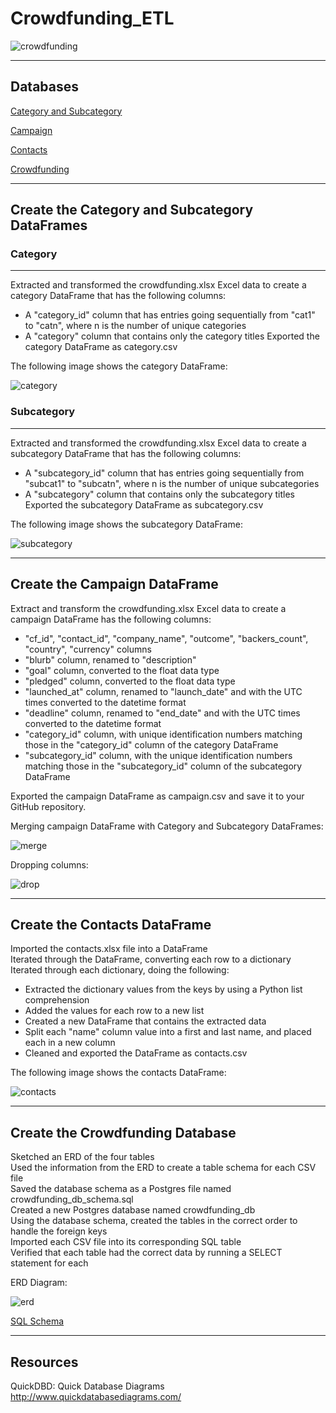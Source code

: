 # Crowdfunding_ETL

![crowdfunding](https://github.com/epsilonite/Crowdfunding_ETL/blob/main/images/crowdfunding.webp)

---

## Databases

[Category and Subcategory](#create-the-category-and-subcategory-dataframes)

[Campaign](#create-the-campaign-dataframe)

[Contacts](#create-the-contacts-dataframe)

[Crowdfunding](#create-the-crowdfunding-database)

---

## Create the Category and Subcategory DataFrames

### Category 
---
Extracted and transformed the crowdfunding.xlsx Excel data to create a category DataFrame that has the following columns:
  - A "category_id" column that has entries going sequentially from "cat1" to "catn", where n is the number of unique categories
  - A "category" column that contains only the category titles
Exported the category DataFrame as category.csv

The following image shows the category DataFrame:

![category](https://github.com/epsilonite/Crowdfunding_ETL/blob/main/images/category.png)

### Subcategory
---
Extracted and transformed the crowdfunding.xlsx Excel data to create a subcategory DataFrame that has the following columns:
  - A "subcategory_id" column that has entries going sequentially from "subcat1" to "subcatn", where n is the number of unique subcategories
  - A "subcategory" column that contains only the subcategory titles
Exported the subcategory DataFrame as subcategory.csv

The following image shows the subcategory DataFrame:

![subcategory](https://github.com/epsilonite/Crowdfunding_ETL/blob/main/images/subcatgeory.png)

---

## Create the Campaign DataFrame

Extract and transform the crowdfunding.xlsx Excel data to create a campaign DataFrame has the following columns:

  - "cf_id", "contact_id", "company_name", "outcome", "backers_count", "country", "currency" columns
  - "blurb" column, renamed to "description"
  - "goal" column, converted to the float data type
  - "pledged" column, converted to the float data type
  - "launched_at" column, renamed to "launch_date" and with the UTC times converted to the datetime format
  - "deadline" column, renamed to "end_date" and with the UTC times converted to the datetime format
  - "category_id" column, with unique identification numbers matching those in the "category_id" column of the category DataFrame
  -  "subcategory_id" column, with the unique identification numbers matching those in the "subcategory_id" column of the subcategory DataFrame

Exported the campaign DataFrame as campaign.csv and save it to your GitHub repository.

Merging campaign DataFrame with Category and Subcategory DataFrames:

![merge](https://github.com/epsilonite/Crowdfunding_ETL/blob/main/images/campaign_merge.png)

Dropping columns:

![drop](https://github.com/epsilonite/Crowdfunding_ETL/blob/main/images/campaign_drop.png)

---

## Create the Contacts DataFrame

Imported the contacts.xlsx file into a DataFrame<br>
Iterated through the DataFrame, converting each row to a dictionary<br>
Iterated through each dictionary, doing the following:
  - Extracted the dictionary values from the keys by using a Python list comprehension
  - Added the values for each row to a new list
  - Created a new DataFrame that contains the extracted data
  - Split each "name" column value into a first and last name, and placed each in a new column
  - Cleaned and exported the DataFrame as contacts.csv

The following image shows the contacts DataFrame:

![contacts](https://github.com/epsilonite/Crowdfunding_ETL/blob/main/images/contacts.png)

---

## Create the Crowdfunding Database

Sketched an ERD of the four tables<br>
Used the information from the ERD to create a table schema for each CSV file<br>
Saved the database schema as a Postgres file named crowdfunding_db_schema.sql<br>
Created a new Postgres database named crowdfunding_db<br>
Using the database schema, created the tables in the correct order to handle the foreign keys<br>
Imported each CSV file into its corresponding SQL table<br>
Verified that each table had the correct data by running a SELECT statement for each


ERD Diagram:

![erd](https://github.com/epsilonite/Crowdfunding_ETL/blob/main/images/crowdfunding_db_ERD.png)

[SQL Schema](https://github.com/epsilonite/Crowdfunding_ETL/blob/main/crowdfunding_db_schema.sql)

---

## Resources

QuickDBD: Quick Database Diagrams<br>
http://www.quickdatabasediagrams.com/
